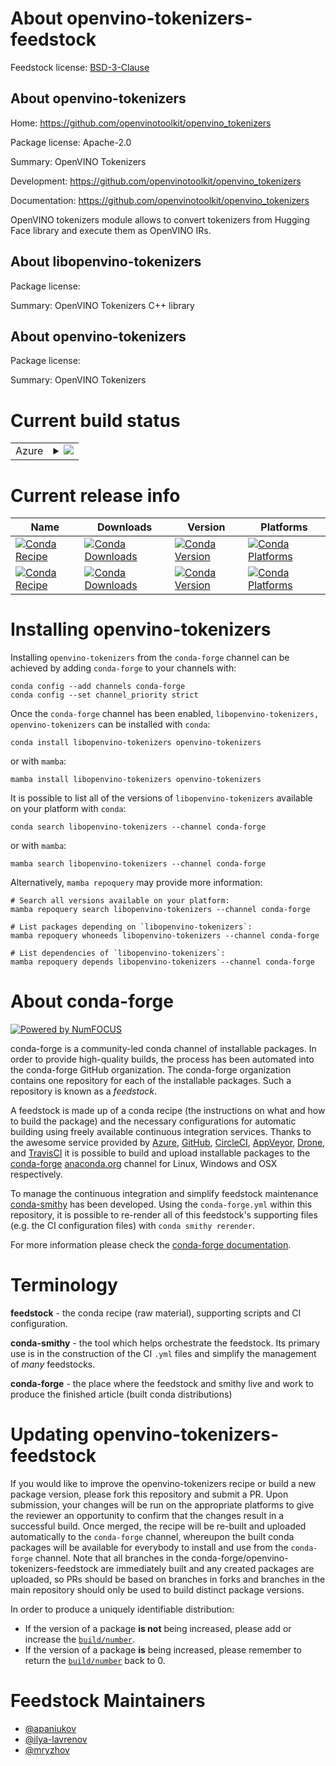 About openvino-tokenizers-feedstock
===================================

Feedstock license: [BSD-3-Clause](https://github.com/conda-forge/openvino-tokenizers-feedstock/blob/main/LICENSE.txt)


About openvino-tokenizers
-------------------------

Home: https://github.com/openvinotoolkit/openvino_tokenizers

Package license: Apache-2.0

Summary: OpenVINO Tokenizers

Development: https://github.com/openvinotoolkit/openvino_tokenizers

Documentation: https://github.com/openvinotoolkit/openvino_tokenizers

OpenVINO tokenizers module allows to convert tokenizers from Hugging Face library and execute
them as OpenVINO IRs.


About libopenvino-tokenizers
----------------------------



Package license: 

Summary: OpenVINO Tokenizers C++ library

About openvino-tokenizers
-------------------------



Package license: 

Summary: OpenVINO Tokenizers

Current build status
====================


<table>
    
  <tr>
    <td>Azure</td>
    <td>
      <details>
        <summary>
          <a href="https://dev.azure.com/conda-forge/feedstock-builds/_build/latest?definitionId=21057&branchName=main">
            <img src="https://dev.azure.com/conda-forge/feedstock-builds/_apis/build/status/openvino-tokenizers-feedstock?branchName=main">
          </a>
        </summary>
        <table>
          <thead><tr><th>Variant</th><th>Status</th></tr></thead>
          <tbody><tr>
              <td>linux_64</td>
              <td>
                <a href="https://dev.azure.com/conda-forge/feedstock-builds/_build/latest?definitionId=21057&branchName=main">
                  <img src="https://dev.azure.com/conda-forge/feedstock-builds/_apis/build/status/openvino-tokenizers-feedstock?branchName=main&jobName=linux&configuration=linux%20linux_64_" alt="variant">
                </a>
              </td>
            </tr><tr>
              <td>linux_aarch64</td>
              <td>
                <a href="https://dev.azure.com/conda-forge/feedstock-builds/_build/latest?definitionId=21057&branchName=main">
                  <img src="https://dev.azure.com/conda-forge/feedstock-builds/_apis/build/status/openvino-tokenizers-feedstock?branchName=main&jobName=linux&configuration=linux%20linux_aarch64_" alt="variant">
                </a>
              </td>
            </tr><tr>
              <td>osx_64</td>
              <td>
                <a href="https://dev.azure.com/conda-forge/feedstock-builds/_build/latest?definitionId=21057&branchName=main">
                  <img src="https://dev.azure.com/conda-forge/feedstock-builds/_apis/build/status/openvino-tokenizers-feedstock?branchName=main&jobName=osx&configuration=osx%20osx_64_" alt="variant">
                </a>
              </td>
            </tr><tr>
              <td>osx_arm64</td>
              <td>
                <a href="https://dev.azure.com/conda-forge/feedstock-builds/_build/latest?definitionId=21057&branchName=main">
                  <img src="https://dev.azure.com/conda-forge/feedstock-builds/_apis/build/status/openvino-tokenizers-feedstock?branchName=main&jobName=osx&configuration=osx%20osx_arm64_" alt="variant">
                </a>
              </td>
            </tr><tr>
              <td>win_64</td>
              <td>
                <a href="https://dev.azure.com/conda-forge/feedstock-builds/_build/latest?definitionId=21057&branchName=main">
                  <img src="https://dev.azure.com/conda-forge/feedstock-builds/_apis/build/status/openvino-tokenizers-feedstock?branchName=main&jobName=win&configuration=win%20win_64_" alt="variant">
                </a>
              </td>
            </tr>
          </tbody>
        </table>
      </details>
    </td>
  </tr>
</table>

Current release info
====================

| Name | Downloads | Version | Platforms |
| --- | --- | --- | --- |
| [![Conda Recipe](https://img.shields.io/badge/recipe-libopenvino--tokenizers-green.svg)](https://anaconda.org/conda-forge/libopenvino-tokenizers) | [![Conda Downloads](https://img.shields.io/conda/dn/conda-forge/libopenvino-tokenizers.svg)](https://anaconda.org/conda-forge/libopenvino-tokenizers) | [![Conda Version](https://img.shields.io/conda/vn/conda-forge/libopenvino-tokenizers.svg)](https://anaconda.org/conda-forge/libopenvino-tokenizers) | [![Conda Platforms](https://img.shields.io/conda/pn/conda-forge/libopenvino-tokenizers.svg)](https://anaconda.org/conda-forge/libopenvino-tokenizers) |
| [![Conda Recipe](https://img.shields.io/badge/recipe-openvino--tokenizers-green.svg)](https://anaconda.org/conda-forge/openvino-tokenizers) | [![Conda Downloads](https://img.shields.io/conda/dn/conda-forge/openvino-tokenizers.svg)](https://anaconda.org/conda-forge/openvino-tokenizers) | [![Conda Version](https://img.shields.io/conda/vn/conda-forge/openvino-tokenizers.svg)](https://anaconda.org/conda-forge/openvino-tokenizers) | [![Conda Platforms](https://img.shields.io/conda/pn/conda-forge/openvino-tokenizers.svg)](https://anaconda.org/conda-forge/openvino-tokenizers) |

Installing openvino-tokenizers
==============================

Installing `openvino-tokenizers` from the `conda-forge` channel can be achieved by adding `conda-forge` to your channels with:

```
conda config --add channels conda-forge
conda config --set channel_priority strict
```

Once the `conda-forge` channel has been enabled, `libopenvino-tokenizers, openvino-tokenizers` can be installed with `conda`:

```
conda install libopenvino-tokenizers openvino-tokenizers
```

or with `mamba`:

```
mamba install libopenvino-tokenizers openvino-tokenizers
```

It is possible to list all of the versions of `libopenvino-tokenizers` available on your platform with `conda`:

```
conda search libopenvino-tokenizers --channel conda-forge
```

or with `mamba`:

```
mamba search libopenvino-tokenizers --channel conda-forge
```

Alternatively, `mamba repoquery` may provide more information:

```
# Search all versions available on your platform:
mamba repoquery search libopenvino-tokenizers --channel conda-forge

# List packages depending on `libopenvino-tokenizers`:
mamba repoquery whoneeds libopenvino-tokenizers --channel conda-forge

# List dependencies of `libopenvino-tokenizers`:
mamba repoquery depends libopenvino-tokenizers --channel conda-forge
```


About conda-forge
=================

[![Powered by
NumFOCUS](https://img.shields.io/badge/powered%20by-NumFOCUS-orange.svg?style=flat&colorA=E1523D&colorB=007D8A)](https://numfocus.org)

conda-forge is a community-led conda channel of installable packages.
In order to provide high-quality builds, the process has been automated into the
conda-forge GitHub organization. The conda-forge organization contains one repository
for each of the installable packages. Such a repository is known as a *feedstock*.

A feedstock is made up of a conda recipe (the instructions on what and how to build
the package) and the necessary configurations for automatic building using freely
available continuous integration services. Thanks to the awesome service provided by
[Azure](https://azure.microsoft.com/en-us/services/devops/), [GitHub](https://github.com/),
[CircleCI](https://circleci.com/), [AppVeyor](https://www.appveyor.com/),
[Drone](https://cloud.drone.io/welcome), and [TravisCI](https://travis-ci.com/)
it is possible to build and upload installable packages to the
[conda-forge](https://anaconda.org/conda-forge) [anaconda.org](https://anaconda.org/)
channel for Linux, Windows and OSX respectively.

To manage the continuous integration and simplify feedstock maintenance
[conda-smithy](https://github.com/conda-forge/conda-smithy) has been developed.
Using the ``conda-forge.yml`` within this repository, it is possible to re-render all of
this feedstock's supporting files (e.g. the CI configuration files) with ``conda smithy rerender``.

For more information please check the [conda-forge documentation](https://conda-forge.org/docs/).

Terminology
===========

**feedstock** - the conda recipe (raw material), supporting scripts and CI configuration.

**conda-smithy** - the tool which helps orchestrate the feedstock.
                   Its primary use is in the construction of the CI ``.yml`` files
                   and simplify the management of *many* feedstocks.

**conda-forge** - the place where the feedstock and smithy live and work to
                  produce the finished article (built conda distributions)


Updating openvino-tokenizers-feedstock
======================================

If you would like to improve the openvino-tokenizers recipe or build a new
package version, please fork this repository and submit a PR. Upon submission,
your changes will be run on the appropriate platforms to give the reviewer an
opportunity to confirm that the changes result in a successful build. Once
merged, the recipe will be re-built and uploaded automatically to the
`conda-forge` channel, whereupon the built conda packages will be available for
everybody to install and use from the `conda-forge` channel.
Note that all branches in the conda-forge/openvino-tokenizers-feedstock are
immediately built and any created packages are uploaded, so PRs should be based
on branches in forks and branches in the main repository should only be used to
build distinct package versions.

In order to produce a uniquely identifiable distribution:
 * If the version of a package **is not** being increased, please add or increase
   the [``build/number``](https://docs.conda.io/projects/conda-build/en/latest/resources/define-metadata.html#build-number-and-string).
 * If the version of a package **is** being increased, please remember to return
   the [``build/number``](https://docs.conda.io/projects/conda-build/en/latest/resources/define-metadata.html#build-number-and-string)
   back to 0.

Feedstock Maintainers
=====================

* [@apaniukov](https://github.com/apaniukov/)
* [@ilya-lavrenov](https://github.com/ilya-lavrenov/)
* [@mryzhov](https://github.com/mryzhov/)

